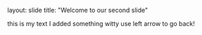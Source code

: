 layout: slide
title: "Welcome to our second slide"

this is my text
I added something witty
use left arrow to go back!
